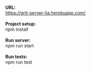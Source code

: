 <b>URL:</b></br>
https://grit-server-lia.herokuapp.com/</br>
</br>
<b>Project setup:</b></br>
npm install</br>
</br>
<b>Run server:</b></br>
npm run start</br>
</br>
<b>Run tests:</b></br>
npm run test
